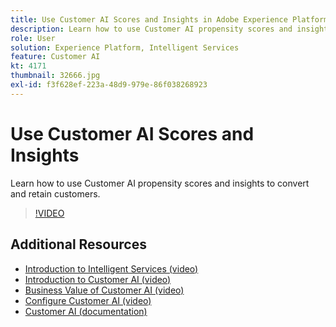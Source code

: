 ```yaml
---
title: Use Customer AI Scores and Insights in Adobe Experience Platform
description: Learn how to use Customer AI propensity scores and insights to convert and retain customers.
role: User
solution: Experience Platform, Intelligent Services
feature: Customer AI
kt: 4171
thumbnail: 32666.jpg
exl-id: f3f628ef-223a-48d9-979e-86f038268923
---
```

# Use Customer AI Scores and Insights

Learn how to use Customer AI propensity scores and insights to convert and retain customers.

>[!VIDEO](https://video.tv.adobe.com/v/32666?quality=12&learn=on)


## Additional Resources

* [Introduction to Intelligent Services (video)](introduction-to-intelligent-services.md)
* [Introduction to Customer AI (video)](introduction-to-customer-ai.md)
* [Business Value of Customer AI (video)](business-value-of-customer-ai.md)
* [Configure Customer AI (video)](configure-customer-ai.md)
* [Customer AI (documentation)](https://experienceleague.adobe.com/docs/experience-platform/intelligent-services/customer-ai/overview.html)
